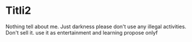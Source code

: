 # Titli2
Nothing tell about me. Just darkness 
please don't use any illegal activities.
Don't sell it.
use it as entertainment and learning propose onlyf
